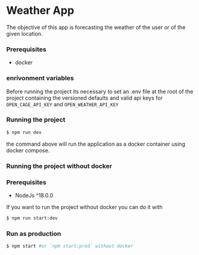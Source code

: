 # Weather App

The objective of this app is forecasting the weather of the user or of the given location.

### Prerequisites

-   docker

### enrivonment variables

Before running the project its necessary to set an .env file at the root of the project containing the versioned defaults and valid api keys for `OPEN_CAGE_API_KEY` and `OPEN_WEATHER_API_KEY`

### Running the project

```bash
$ npm run dev
```

the command above will run the application as a docker container using docker compose.

### Running the project without docker

### Prerequisites

-   NodeJs ^18.0.0

If you want to run the project without docker you can do it with

```bash
$ npm run start:dev
```

### Run as production

```bash
$ npm start #or `npm start:prod` without docker
```
